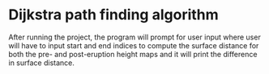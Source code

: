 # Dijkstra path finding algorithm

After running the project, the program will prompt for user input where user will have to input start and end indices to compute the surface distance for both the pre- and post-eruption height maps and it will print the
difference in surface distance.
